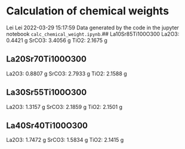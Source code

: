 # Calculation of chemical weights
Lei Lei
2022-03-29 15:17:59
Data generated by the code in the jupyter notebook `calc_chemical_weight.ipynb`.## La10Sr85Ti100O300
La2O3: 0.4421 g
SrCO3: 3.4056 g
TiO2: 2.1675 g
## La20Sr70Ti100O300
La2O3: 0.8807 g
SrCO3: 2.7933 g
TiO2: 2.1588 g
## La30Sr55Ti100O300
La2O3: 1.3157 g
SrCO3: 2.1859 g
TiO2: 2.1501 g
## La40Sr40Ti100O300
La2O3: 1.7472 g
SrCO3: 1.5834 g
TiO2: 2.1415 g
